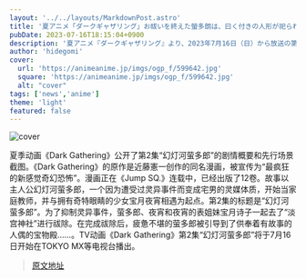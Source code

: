 ```yaml
---
layout: '../../layouts/MarkdownPost.astro'
title: '夏アニメ「ダークギャザリング」お祓いを終えた螢多朗は、曰く付きの人形が祀られる宝物殿へ導かれ…第2話先行カット'
pubDate: 2023-07-16T18:15:04+0900
description: '夏アニメ『ダークギャザリング』より、2023年7月16日（日）から放送の第2話「幻燈河螢多朗」のあらすじ・先行場面カットが公開された。'
author: 'hidegomi'
cover:
  url: 'https://animeanime.jp/imgs/ogp_f/599642.jpg'
  square: 'https://animeanime.jp/imgs/ogp_f/599642.jpg'
  alt: "cover"
tags: ['news','anime']
theme: 'light'
featured: false
---
```


![cover](https://animeanime.jp/imgs/ogp_f/599642.jpg)

夏季动画《Dark Gathering》公开了第2集“幻灯河萤多郎”的剧情概要和先行场景截图。《Dark Gathering》的原作是近藤憲一创作的同名漫画，被宣传为“最疯狂的新感觉奇幻恐怖”。漫画正在《Jump SQ.》连载中，已经出版了12卷。故事以主人公幻灯河萤多郎，一个因为遭受过灵异事件而变成宅男的灵媒体质，开始当家庭教师，并与拥有奇特眼睛的少女宝月夜宵相遇为起点。第2集的标题是“幻灯河萤多郎”。为了抑制灵异事件，萤多郎、夜宵和夜宵的表姐妹宝月诗子一起去了“淡宫神社”进行祓除。在完成祓除后，疲惫不堪的萤多郎被引导到了供奉着有故事的人偶的宝物殿……。TV动画《Dark Gathering》第2集“幻灯河萤多郎”将于7月16日开始在TOKYO MX等电视台播出。

>[原文地址](https://animeanime.jp/article/2023/07/16/78652.html)  